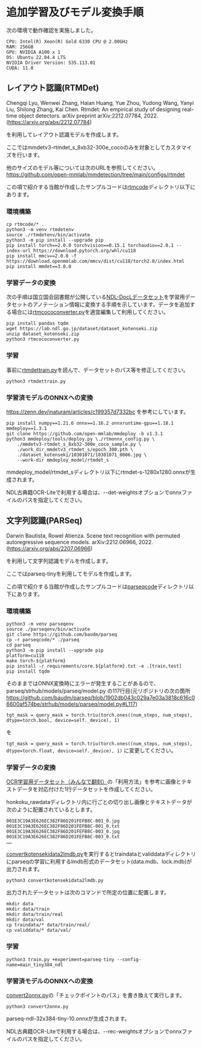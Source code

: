 # 追加学習及びモデル変換手順
次の環境で動作確認を実施しました。
```
CPU: Intel(R) Xeon(R) Gold 6330 CPU @ 2.00GHz
RAM: 256GB
GPU: NVIDIA A100 x 1
OS: Ubuntu 22.04.4 LTS
NVIDIA Driver Version: 535.113.01
CUDA: 11.8
```

## レイアウト認識(RTMDet)

Chengqi Lyu, Wenwei Zhang, Haian Huang, Yue Zhou, Yudong Wang, Yanyi Liu, Shilong Zhang, Kai Chen. Rtmdet: An empirical study of designing real-time object detectors. arXiv preprint arXiv:2212.07784, 2022.(https://arxiv.org/abs/2212.07784)

を利用してレイアウト認識モデルを作成します。

ここではmmdetv3-rtmdet_s_8xb32-300e_cocoのみを対象としてカスタマイズを行います。

他のサイズのモデル等については次のURLを参照してください。
https://github.com/open-mmlab/mmdetection/tree/main/configs/rtmdet

この項で紹介する当館が作成したサンプルコードは[rtmcode](./rtmcode)ディレクトリ以下にあります。

### 環境構築
```
cp rtmcode/* .
python3 -m venv rtmdetenv
source ./rtmdetenv/bin/activate
python3 -m pip install --upgrade pip
pip install torch==2.0.0 torchvision==0.15.1 torchaudio==2.0.1 --index-url https://download.pytorch.org/whl/cu118
pip install mmcv==2.0.0 -f https://download.openmmlab.com/mmcv/dist/cu118/torch2.0/index.html
pip install mmdet==3.0.0
```

### 学習データの変換
次の手順は国立国会図書館が公開している[NDL-DocLデータセット](https://github.com/ndl-lab/layout-dataset)を学習用データセットのアノテーション情報に変換する手順を示しています。データを追加する場合には[rtmcococonverter.py](./rtmcode/rtmcococonverter.py)を適宜編集して利用してください。

```
pip install pandas tqdm
wget https://lab.ndl.go.jp/dataset/dataset_kotenseki.zip
unzip dataset_kotenseki.zip
python3 rtmcococonverter.py
```

### 学習
事前に[rtmdettrain.py](./rtmcode/rtmdettrain.py)を読んで、データセットのパス等を修正してください。
```
python3 rtmdettrain.py
```

### 学習済モデルのONNXへの変換

https://zenn.dev/inaturam/articles/c199357d7332bc
を参考にしています。

```
pip install numpy==1.21.6 onnx==1.16.2 onnxruntime-gpu==1.18.1  mmdeploy==1.3.1
git clone https://github.com/open-mmlab/mmdeploy -b v1.3.1
python3 mmdeploy/tools/deploy.py \./rtmonnx_config.py \
    ./mmdetv3-rtmdet_s_8xb32-300e_coco_sample.py \
    ./work_dir_mmdetv3_rtmdet_s/epoch_300.pth \
    ./dataset_kotenseki/10301071/10301071_0006.jpg \
    --work-dir mmdeploy_model/rtmdet_s
```
mmdeploy_model/rtmdet_sディレクトリ以下にrtmdet-s-1280x1280.onnxが生成されます。

NDL古典籍OCR-Liteで利用する場合は、--det-weightsオプションでonnxファイルのパスを指定してください。


## 文字列認識(PARSeq)
Darwin Bautista, Rowel Atienza. Scene text recognition with permuted autoregressive sequence models. arXiv:2212.06966, 2022. (https://arxiv.org/abs/2207.06966)

を利用して文字列認識モデルを作成します。

ここではparseq-tinyを利用してモデルを作成します。

この項で紹介する当館が作成したサンプルコードは[parseqcode](./parseqcode)ディレクトリ以下にあります。

### 環境構築
```
python3 -m venv parseqenv
source ./parseqenv/bin/activate
git clone https://github.com/baudm/parseq
cp -r parseqcode/* ./parseq
cd parseq
python3 -m pip install --upgrade pip
platform=cu118
make torch-${platform}
pip install -r requirements/core.${platform}.txt -e .[train,test]
pip install tqdm
```

そのままではONNX変換時にエラーが発生することがあるので、parseq/strhub/models/parseq/model.py
の117行目(元リポジトリの次の箇所
https://github.com/baudm/parseq/blob/1902db043c029a7e03a3818c616c06600af574be/strhub/models/parseq/model.py#L117)

```tgt_mask = query_mask = torch.triu(torch.ones((num_steps, num_steps), dtype=torch.bool, device=self._device), 1)```

を

```tgt_mask = query_mask = torch.triu(torch.ones((num_steps, num_steps), dtype=torch.float, device=self._device), 1)```
に変更してください。

### 学習データの変換

[OCR学習用データセット（みんなで翻刻）](https://github.com/ndl-lab/ndl-minhon-ocrdataset)の「利用方法」を参考に画像とテキストデータを対応付けた1行データセットを作成してください。

honkoku_rawdataディレクトリ内に行ごとの切り出し画像とテキストデータが次のように配置されているとします。
```
001E3C19A3E626EC382F86D201FEFB8C-001_0.jpg
001E3C19A3E626EC382F86D201FEFB8C-001_0.txt
001E3C19A3E626EC382F86D201FEFB8C-003_0.jpg
001E3C19A3E626EC382F86D201FEFB8C-003_0.txt
……
```

[convertkotensekidata2lmdb.py](./parseqcode/convertkotensekidata2lmdb.py)を実行するとtraindataとvaliddataディレクトリにparseqの学習に利用するlmdb形式のデータセット(data.mdb、lock.mdb)が出力されます。

```
python3 convertkotensekidata2lmdb.py
```

出力されたデータセットは次のコマンドで所定の位置に配置します。
```
mkdir data
mkdir data/train
mkdir data/train/real
mkdir data/val
cp traindata/* data/train/real/
cp validdata/* data/val/
```

### 学習

```
python3 train.py +experiment=parseq-tiny --config-name=main_tiny384_ndl
```

### 学習済モデルのONNXへの変換
[convert2onnx.py](./parseqcode/convert2onnx.py)の「チェックポイントのパス」を書き換えて実行します。

```
python3 convert2onnx.py
```

parseq-ndl-32x384-tiny-10.onnxが生成されます。

NDL古典籍OCR-Liteで利用する場合は、--rec-weightsオプションでonnxファイルのパスを指定してください。
